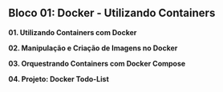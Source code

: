 ## Bloco 01: Docker - Utilizando Containers

**01. Utilizando Containers com Docker**

**02. Manipulação e Criação de Imagens no Docker**

**03. Orquestrando Containers com Docker Compose**

**04. Projeto: Docker Todo-List**

